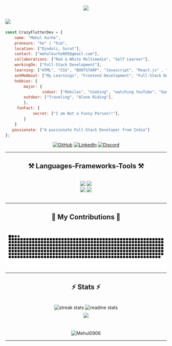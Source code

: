 <h1 align="center">
    <img src="https://readme-typing-svg.herokuapp.com/?font=Righteous&size=35&center=true&vCenter=true&width=500&height=70&duration=4000&lines=Hey+There!+👋;+I'm+Mehul+Kurhe!;" />
</h1>

<img src="https://res.cloudinary.com/superfolio/image/upload/v1620689979/68747470733a2f2f692e70696e696d672e636f6d2f6f726967696e616c732f63362f33332f63322f63363333633230656465383266306530636564376435373064626533613166332e676966_yjuh2s.gif"/>

<div>

```javascript
const CrazyFlutterDev = {
    name: "Mehul Kurhe",
    pronouns: "he" | "him",
    location: ["Dindoli, Surat"],
    contact: ["mehulkurhe005@gmail.com"],
    collaborations: ["Red & White Multimedia", "Self Learner"],
    workingOn: ["Full-Stack Development"],
    learning: ["HTML", "CSS", "BOOTSTARP", "Javascript", "React.js" , "Node.js" , "Express" , "Mongodb"],
    askMeAbout: ["My Learnings", "Frontend Development", "Full-Stack Development"],
    hobbies: {
        major: {
            	indoor: ["Mobiles", "Cooking", "watching YouTube", "Gaming", "Discord"],
		outdoor: ["Traveling", "Alone Riding"],
        },
	 funFact: {
            secret: ["I am Not a Funny Person!!"],
        }        
    }
   passionate: ["A passionate Full-Stack Developer from India"]
};
```

 </div>

<p align="center">
	<a href="https://github.com/Mehul0906"><img src="https://img.icons8.com/bubbles/50/000000/github.png" alt="GitHub"/></a>
	<a href="[https://www.linkedin.com/in/nwaobidaniel/](https://www.linkedin.com/in/aayush-patel-b55390296/)"><img src="https://img.icons8.com/bubbles/50/000000/linkedin.png" alt="LinkedIn"/></a>
  	<a href="https://discordapp.com/users/822812589624393749"><img src="https://img.icons8.com/bubbles/50/000000/discord.png" alt="Discord"/></a>
</p>

</div>

 <hr/>

<h2 align="center">⚒️ Languages-Frameworks-Tools ⚒️</h2>
<br/>
<div align="center">
    <img src="https://skillicons.dev/icons?i=aiscript,androidstudio,aws,c,cpp,cmake,github,figma,git" />
    <img src="https://skillicons.dev/icons?i=discord,python,bots,flutter,gcp,firebase,kotlin,linkedin,java,visualstudio,twitter" /><br>
    <img src="https://skillicons.dev/icons?i=cpp,dart,python,flutter,firebase,supabase,androidstudio,vscode,github,java,php,sqlite" />
    <img src="https://skillicons.dev/icons?i=figma,postman,git,discord,bots,gcp,linkedin,instagram,twitter,idea,netlify,notion,pycharm" /><br>
</div>

<br/>
<hr/>

<div align="center">
  <h2>🐍 My Contributions 🐍</h2>
  <br>
  <img alt="snake eating my contributions" src="https://raw.githubusercontent.com/salesp07/salesp07/output/github-contribution-grid-snake.svg" />

  <br/>
</div>

<hr/>

<h2 align="center">⚡ Stats ⚡</h2>
<br>

<div align=center>
  <img width=390 height=162.84 src="https://github-readme-stats.vercel.app/api?username=Aayush014&theme=algolia&show_icons=true&rank_icon=github&border_radius=20&count_private=true" alt="streak stats"/>
<img width=390 height=162.84 src="https://github-readme-streak-stats.herokuapp.com/?user=Aayush014&theme=algolia&border_radius=20" alt="readme stats"/>
  <br/>

   <img align="center" style="margin:0.5rem" src="https://github-readme-stats.vercel.app/api/top-langs/?username=Aayush014&layout=donut-vertical&show_icons=true&rank_icon=github&border_radius=20&title_color=00AEFF&text_color=c9cacc&icon_color=4AB197&bg_color=050F2C"/>
</div>

<br/>

<p align="center"> <img src="https://komarev.com/ghpvc/?username=Mehul0906&label=Profile%20views&color=0e75b6&style=flat" alt="Mehul0906" /> </p>

<hr/>
